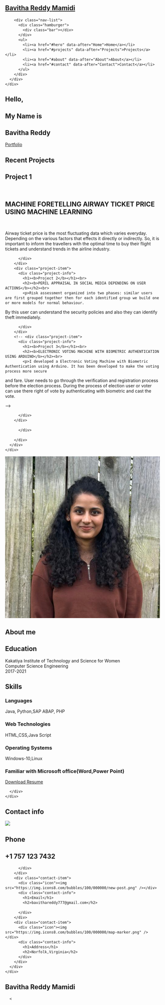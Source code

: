 <!DOCTYPE html>
<html lang="en">

<head>
  <meta charset="UTF-8">
  <meta name="viewport" content="width=device-width, initial-scale=1.0">
  <link rel="stylesheet" href="style.css">
  <title>Portfolio 01239092   </title>
</head>

<body>
  <!-- Header -->
  <section id="header">
    <div class="header container">
      <div class="nav-bar">
        <div class="brand">
          <a href="#hero">
            <h1><span>B</span>avitha Reddy <span>M</span>amidi</h1>
          </a>
        </div>
		
        <div class="nav-list">
          <div class="hamburger">
            <div class="bar"></div>
          </div>
          <ul>
            <li><a href="#hero" data-after="Home">Home</a></li>
            <li><a href="#projects" data-after="Projects">Projects</a></li>
            <li><a href="#about" data-after="About">About</a></li>
            <li><a href="#contact" data-after="Contact">Contact</a></li>
          </ul>
        </div>
      </div>
    </div>
  </section>
  <!-- End Header -->


  <!-- Hero Section  -->
  <section id="hero">
    <div class="hero container">
      <div>
        <h1>Hello, <span></span></h1>
        <h1>My Name is <span></span></h1>
        <h1>Bavitha Reddy <span></span></h1>
        <a href="#projects" type="button" class="cta">Portfolio</a>
      </div>
    </div>
  </section>
  <!-- End Hero Section  -->

  <!-- Service Section -->
  
  <!-- Projects Section -->
  <section id="projects">
    <div class="projects container">
      <div class="projects-header">
        <h1 class="section-title">Recent <span>Projects</span></h1>
      </div>
      <div class="all-projects">
        <div class="project-item">
          <div class="project-info">
            <h1><b>Project 1</b></h1><br>
            <h2><b>MACHINE FORETELLING AIRWAY TICKET PRICE USING MACHINE LEARNING</b></h2><br>
            <p>Airway ticket price is the most fluctuating data which varies everyday. Depending on the various factors that effects it directly or indirectly. 
So, it is important to inform the travellers with the optimal time to buy their flight tickets and understand trends in the airline industry.</p>
          </div>
          <div class="project-img">
            
          </div>
        </div>
        <div class="project-item">
          <div class="project-info">
            <h1><b>Project 2</b></h1><br>
            <h2><b>PERIL APPRAISAL IN SOCIAL MEDIA DEPENDING ON USER ACTIONS</b></h2><br>
            <p>Risk assessment organized into two phases: similar users are first grouped together then for each identified group we build one or more models for normal behaviour. 
By this user can understand the security policies and also they can identify theft immediately.</p>
          </div>
          <div class="project-img">
            
          </div>
        </div>
        <!-- <div class="project-item">
          <div class="project-info">
            <h1><b>Project 3</b></h1><br>
            <h2><b>ELECTRONIC VOTING MACHINE WITH BIOMETRIC AUTHENTICATION USING ARDUINO</b></h2><br>
            <p>I developed a Electronic Voting Machine with Biometric Authentication using Arduino. It has been developed to make the voting process more secure 
and fare. User needs to go through the verification and registration process before the election process. During the process of election user or voter can use there 
right of vote by authenticating with biometric and cast the vote.  
</p>
          </div> -->
          <div class="project-img">
            
          </div>
        </div>
            
          </div>
         
        </div>
      </div>
    </div>
  </section>
  <!-- End Projects Section -->

  
  <!-- About Section -->
  <section id="about">
    <div class="about container">
      <div class="col-left">
        <div class="about-img">
          <img src="./Bavitha.jpg" alt="img">
        </div>
      </div>
      <div class="col-right">
        <h1 class="section-title">About <span>me</span></h1>
        <h2>Education</h2>
        <p>Kakatiya Institute of Technology and Science for Women
            <br>Computer Science Engineering</br>
            2017-2021</p>
		<h2>Skills</h2>
		<h3>Languages</h3>
		<p>Java, Python,SAP ABAP, PHP</P>
		<h3>Web Technologies</h3>
		<p>HTML,CSS,Java Script </p>
		<h3>Operating Systems</h3>
		<p>Windows-10,Linux</p>
		<h3>Familiar with Microsoft office(Word,Power Point)</h3>
	    <a href="Resume.pdf" class="cta">Download Resume</a>

      </div>
    </div>
  </section>
  
  
  
  <!-- End About Section -->

  <!-- Contact Section -->
  <section id="contact">
    <div class="contact container">
      <div>
        <h1 class="section-title">Contact <span>info</span></h1>
      </div>
      <div class="contact-items">
        <div class="contact-item">
          <div class="icon"><img src="https://img.icons8.com/bubbles/100/000000/phone.png" /></div>
          <div class="contact-info">
            <h1>Phone</h1>
            <h2>+1 757 123 7432</h2>
            
          </div>
        </div>
        <div class="contact-item">
          <div class="icon"><img src="https://img.icons8.com/bubbles/100/000000/new-post.png" /></div>
          <div class="contact-info">
            <h1>Email</h1>
            <h2>bavithareddy777@gmail.com</h2>
            
          </div>
        </div>
        <div class="contact-item">
          <div class="icon"><img src="https://img.icons8.com/bubbles/100/000000/map-marker.png" /></div>
          <div class="contact-info">
            <h1>Address</h1>
            <h2>Norfolk,Virginia</h2>
          </div>
        </div>
      </div>
    </div>
  </section>
  <!-- End Contact Section -->

  <!-- Footer -->
  <section id="footer">
    <div class="footer container">
      <div class="brand">
        <h1>Bavitha Reddy Mamidi</h1>
      </div>
      
      <
        
        
      
      
    
  </section>
  <!-- End Footer -->
  <script src="./app.js"></script>
</body>

</html>
